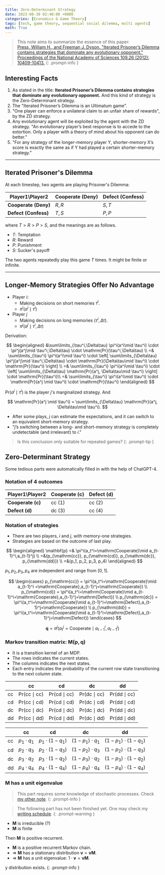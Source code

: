 ```yaml
---
title: Zero-Determinant Strategy
date: 2023-08-30 02:40:00 +0800
categories: [Economics & Game Theory]
tags: [tech, game theory, sequential social dilemma, multi agents]
math: True
---
```


> This note aims to summarize the essence of this paper:  
> [Press, William H., and Freeman J. Dyson. "Iterated Prisoner’s Dilemma contains strategies that dominate any evolutionary opponent." Proceedings of the National Academy of Sciences 109.26 (2012): 10409-10413.](https://www.pnas.org/doi/pdf/10.1073/pnas.1206569109)
{: .prompt-info }


## Interesting Facts

1. As stated in the title: **Iterated Prisoner’s Dilemma contains strategies that dominate any evolutionary opponent.** And this kind of strategy is the Zero-Determinant strategy.
2. The "Iterated Prisoner’s Dilemma is an Ultimatum game".
3. "One player can enforce a unilateral claim to an unfair share of rewards", by the ZD strategy.
4. Any evolutionary agent will be exploited by the agent with the ZD strategy. "An evolutionary player’s best response is to accede to the extortion. Only a player with a theory of mind about his opponent can do better."
5. "For any strategy of the longer-memory player Y, shorter-memory X’s score is exactly the same as if Y had played a certain shorter-memory strategy."

---

## Iterated Prisoner's Dilemma

At each timestep, two agents are playing Prisoner's Dilemma:

| Player1\Player2      | Cooperate (Deny) | Defect (Confess) |
| -------------------- | ---------------- | ---------------- |
| **Cooperate (Deny)** | $R,R$            | $S,T$            |
| **Defect (Confess)** | $T,S$            | $P,P$            |

where $T > R > P > S$, and the meanings are as follows.
- $T$: Temptation
- $R$: Reward
- $P$: Punishment
- $S$: Sucker's payoff

The two agents repeatedly play this game $T$ times. It might be finite or infinite.

---

## Longer-Memory Strategies Offer No Advantage

- Player $i$:
  - Making decisions on short memories $\tau^i$.
  - $\pi^i(a^i\mid \tau^i)$
- Player $j$
  - Making decisions on long memories $(\tau^i,\Delta\tau)$.
  - $\pi^j(a^j\mid \tau^i,\Delta\tau)$

Derivation:

$$
\begin{aligned}
    &\sum\limits_{\tau^i,\Delta\tau} 
    \pi^i(a^i\mid \tau^i) \cdot
    \pi^j(a^j\mid \tau^i,\Delta\tau) \cdot
    \mathrm{Pr}(\tau^i,\Delta\tau) \\
    =& \sum\limits_{\tau^i} \pi^i(a^i\mid \tau^i) \cdot
    \left[
        \sum\limits_{\Delta\tau} \pi^j(a^j\mid \tau^i,\Delta\tau)
        \cdot \mathrm{Pr}(\Delta\tau\mid \tau^i) \cdot \mathrm{Pr}(\tau^i)
    \right] \\
    =& \sum\limits_{\tau^i} \pi^i(a^i\mid \tau^i)  \cdot
    \left[ \sum\limits_{\Delta\tau} \mathrm{Pr}(a^j, \Delta\tau\mid \tau^i) \right]
    \cdot \mathrm{Pr}(\tau^i)\\
    =& \sum\limits_{\tau^i} \pi^i(a^i\mid \tau^i) \cdot \mathrm{Pr}(a^j \mid \tau^i) \cdot \mathrm{Pr}(\tau^i)
\end{aligned}
$$

$\mathrm{Pr}(a^j \mid \tau^i)$ is the player $j$'s marginalized strategy. And

$$
\mathrm{Pr}(a^j \mid \tau^i) = \sum\limits_{\Delta\tau} \mathrm{Pr}(a^j, \Delta\tau\mid \tau^i).
$$

- After some plays, $j$ can estimate the expectations, and it can switch to an equivalent short-memory strategy.
- "$j$’s switching between a long- and short-memory strategy is completely undetectable (and irrelevant) to $i$."

> Is this conclusion only suitable for repeated games?
{: .prompt-tip }

## Zero-Determinant Strategy

Some tedious parts were automatically filled in with the help of ChatGPT-4.

### Notation of 4 outcomes

| Player1\Player2      | Cooperate (c)     | Defect (d)        |
| -------------------- | ----------------  | ----------------  |
| **Cooperate (c)**    | $\mathrm{cc}$ (1) | $\mathrm{cc}$ (2) |
| **Defect (d)**       | $\mathrm{dc}$ (3) | $\mathrm{cc}$ (4) |

### Notation of strategies
- There are two players, $i$ and $j$, with memory-one strategies.
- Strategies are based on the outcome of last play.

$$
\begin{aligned}
\mathbf{p} =& \pi^i(a_t^i=\mathrm{Cooperate}\mid a_{t-1}^i,a_{t-1}^j) \\
=&(p_{\mathrm{cc}}, p_{\mathrm{cd}}, p_{\mathrm{dc}}, p_{\mathrm{dd}}) \\
=&(p_1, p_2, p_3, p_4)
\end{aligned}
$$

$p_1, p_2, p_3, p_4$ are independent and range from $[0,1].$

$$
\begin{cases}
    p_{\mathrm{cc}} = \pi^i(a_t^i=\mathrm{Cooperate}\mid a_{t-1}^i =\mathrm{Cooperate},a_{t-1}^j=\mathrm{Cooperate}) \\
    p_{\mathrm{cd}} = \pi^i(a_t^i=\mathrm{Cooperate}\mid a_{t-1}^i=\mathrm{Cooperate},a_{t-1}^j=\mathrm{Defect}) \\
    p_{\mathrm{dc}} = \pi^i(a_t^i=\mathrm{Cooperate}\mid a_{t-1}^i=\mathrm{Defect},a_{t-1}^j=\mathrm{Cooperate}) \\
    p_{\mathrm{dd}} = \pi^i(a_t^i=\mathrm{Cooperate}\mid a_{t-1}^i=\mathrm{Defect},a_{t-1}^j=\mathrm{Defect})
\end{cases}
$$

$$
\mathbf{q} = \pi^j(a_t^j=\mathrm{Cooperate}\mid a_{t-1}^i,a_{t-1}^j)
$$

### Markov transition matrix: $\mathbf{M}(\mathbf{p}, \mathbf{q})$

- It is a transition kernel of an MDP.
- The rows indicates the current states.
- The columns indicates the next states.
- Each entry indicates the probability of the current row state transitioning to the next column state.


|               | $\mathrm{cc}$                              | $\mathrm{cd}$                           | $\mathrm{dc}$                           | $\mathrm{dd}$                           |
| ------------- | ------------------------------------------ | -------------------------------------- | -------------------------------------- | -------------------------------------- |
| $\mathrm{cc}$ | $\mathrm{Pr}(\mathrm{cc}\mid \mathrm{cc})$ | $\mathrm{Pr}(\mathrm{cd}\mid \mathrm{cc})$ | $\mathrm{Pr}(\mathrm{dc}\mid \mathrm{cc})$ | $\mathrm{Pr}(\mathrm{dd}\mid \mathrm{cc})$ |
| $\mathrm{cd}$ | $\mathrm{Pr}(\mathrm{cc}\mid \mathrm{cd})$ | $\mathrm{Pr}(\mathrm{cd}\mid \mathrm{cd})$ | $\mathrm{Pr}(\mathrm{dc}\mid \mathrm{cd})$ | $\mathrm{Pr}(\mathrm{dd}\mid \mathrm{cd})$ |
| $\mathrm{dc}$ | $\mathrm{Pr}(\mathrm{cc}\mid \mathrm{dc})$ | $\mathrm{Pr}(\mathrm{cd}\mid \mathrm{dc})$ | $\mathrm{Pr}(\mathrm{dc}\mid \mathrm{dc})$ | $\mathrm{Pr}(\mathrm{dd}\mid \mathrm{dc})$ |
| $\mathrm{dd}$ | $\mathrm{Pr}(\mathrm{cc}\mid \mathrm{dd})$ | $\mathrm{Pr}(\mathrm{cd}\mid \mathrm{dd})$ | $\mathrm{Pr}(\mathrm{dc}\mid \mathrm{dd})$ | $\mathrm{Pr}(\mathrm{dd}\mid \mathrm{dd})$ |


|               | $\mathrm{cc}$      | $\mathrm{cd}$      | $\mathrm{dc}$      | $\mathrm{dd}$         |
| ------------- | ------------------ | ------------------ | ------------------ | --------------------- |
| $\mathrm{cc}$ | $p_1\cdot q_1$     | $p_1\cdot (1-q_1)$ | $(1-p_1)\cdot q_1$ | $(1-p_1)\cdot(1-q_1)$ |
| $\mathrm{cd}$ | $p_2\cdot q_3$     | $p_2\cdot (1-q_3)$ | $(1-p_2)\cdot q_3$ | $(1-p_2)\cdot(1-q_3)$ |
| $\mathrm{dc}$ | $p_3\cdot q_2$     | $p_3\cdot (1-q_2)$ | $(1-p_3)\cdot q_2$ | $(1-p_3)\cdot(1-q_2)$ |
| $\mathrm{dd}$ | $p_4\cdot q_4$     | $p_4\cdot (1-q_4)$ | $(1-p_4)\cdot q_4$ | $(1-p_4)\cdot(1-q_4)$ |


<!-- - Each row sums up to $1.$ -->

### $\mathbf{M}$ has a unit eigenvalue

> This part requires some knowledge of stochastic processes. Check [my other note](https://yuelin301.github.io/posts/Stochastic-Processes/).
{: .prompt-info }


> The following part has not been finished yet. One may check my [writing schedule](https://yuelin301.github.io/posts/Schedule/).
{: .prompt-warning }

- $\mathbf{M}$ is irreducible (?)
- $\mathbf{M}$ is finite

Then $\mathbf{M}$ is positive recurrent.


- $\mathbf{M}$ is a positive recurrent Markov chain.
- $\Rightarrow$ $\mathbf{M}$ has a stationary distribution $\mathbf{v} = \mathbf{v} \mathbf{M}.$
- $\Rightarrow$ $\mathbf{M}$ has a unit eigenvalue: $1\cdot \mathbf{v} = \mathbf{v} \mathbf{M}.$

y distribution exists.
{: .prompt-info }









